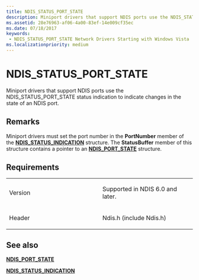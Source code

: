 ```yaml
---
title: NDIS_STATUS_PORT_STATE
description: Miniport drivers that support NDIS ports use the NDIS_STATUS_PORT_STATE status indication to indicate changes in the state of an NDIS port.
ms.assetid: 28e76963-af06-4a00-83ef-14e009cf35ec
ms.date: 07/18/2017
keywords:
 - NDIS_STATUS_PORT_STATE Network Drivers Starting with Windows Vista
ms.localizationpriority: medium
---
```


# NDIS\_STATUS\_PORT\_STATE


Miniport drivers that support NDIS ports use the NDIS\_STATUS\_PORT\_STATE status indication to indicate changes in the state of an NDIS port.

Remarks
-------

Miniport drivers must set the port number in the **PortNumber** member of the [**NDIS\_STATUS\_INDICATION**](https://docs.microsoft.com/windows-hardware/drivers/ddi/content/ndis/ns-ndis-_ndis_status_indication) structure. The **StatusBuffer** member of this structure contains a pointer to an [**NDIS\_PORT\_STATE**](https://docs.microsoft.com/windows-hardware/drivers/ddi/content/ntddndis/ns-ntddndis-_ndis_port_state) structure.

Requirements
------------

<table>
<colgroup>
<col width="50%" />
<col width="50%" />
</colgroup>
<tbody>
<tr class="odd">
<td><p>Version</p></td>
<td><p>Supported in NDIS 6.0 and later.</p></td>
</tr>
<tr class="even">
<td><p>Header</p></td>
<td>Ndis.h (include Ndis.h)</td>
</tr>
</tbody>
</table>

## See also


[**NDIS\_PORT\_STATE**](https://docs.microsoft.com/windows-hardware/drivers/ddi/content/ntddndis/ns-ntddndis-_ndis_port_state)

[**NDIS\_STATUS\_INDICATION**](https://docs.microsoft.com/windows-hardware/drivers/ddi/content/ndis/ns-ndis-_ndis_status_indication)

 

 




